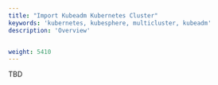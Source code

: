 ```yaml
---
title: "Import Kubeadm Kubernetes Cluster"
keywords: 'kubernetes, kubesphere, multicluster, kubeadm'
description: 'Overview'


weight: 5410
---
```


TBD
